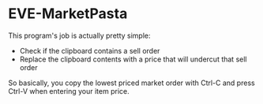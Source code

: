 # EVE-MarketPasta

This program's job is actually pretty simple:

* Check if the clipboard contains a sell order
* Replace the clipboard contents with a price that will undercut that sell order

So basically, you copy the lowest priced market order with Ctrl-C
and press Ctrl-V when entering your item price.